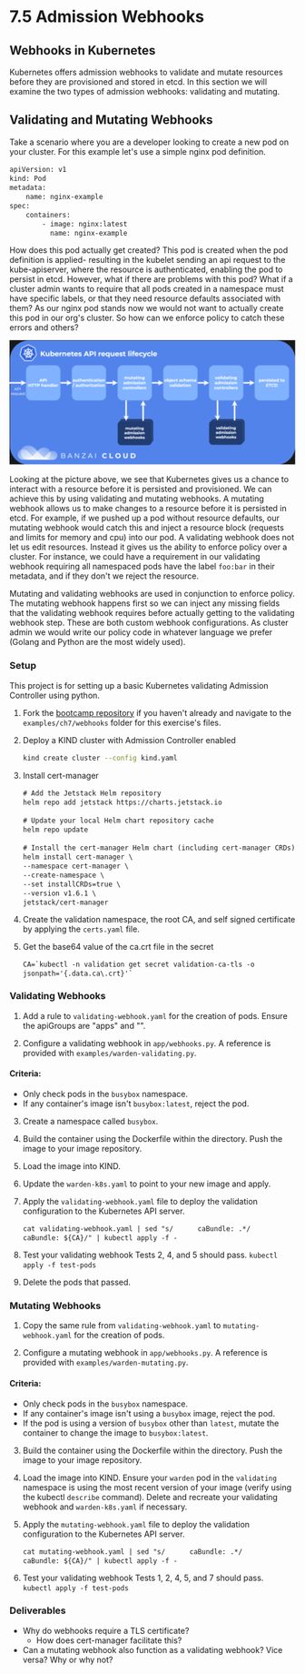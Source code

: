 # 7.5 Admission Webhooks

## Webhooks in Kubernetes

Kubernetes offers admission webhooks to validate and mutate resources before they are provisioned and stored in etcd. In this section we will examine the two types of admission webhooks: validating and mutating. 

## Validating and Mutating Webhooks 
Take a scenario where you are a developer looking to create a new pod on your cluster. For this example let's use a simple nginx pod definition. 

```
apiVersion: v1
kind: Pod
metadata: 
    name: nginx-example
spec:
    containers: 
        - image: nginx:latest
          name: nginx-example
```

How does this pod actually get created? This pod is created when the pod definition is applied- resulting in the kubelet sending an api request to the kube-apiserver, where the resource is authenticated, enabling the pod to persist in etcd. However, what if there are problems with this pod? What if a cluster admin wants to require that all pods created in a namespace must have specific labels, or that they need resource defaults associated with them? As our nginx pod stands now we would not want to actually create this pod in our org's cluster. So how can we enforce policy to catch these errors and others? 

![](img7/api-lifecycle.svg ':class=img-center')

Looking at the picture above, we see that Kubernetes gives us a chance to interact with a resource before it is persisted and provisioned. We can achieve this by using validating and mutating webhooks. A mutating webhook allows us to make changes to a resource before it is persisted in etcd. For example, if we pushed up a pod without resource defaults, our mutating webhook would catch this and inject a resource block (requests and limits for memory and cpu) into our pod. A validating webhook does not let us edit resources. Instead it gives us the ability to enforce policy over a cluster. For instance, we could have a requirement in our validating webhook requiring all namespaced pods have the label `foo:bar` in their metadata, and if they don't we reject the resource. 

Mutating and validating webhooks are used in conjunction to enforce policy. The mutating webhook happens first so we can inject any missing fields that the validating webhook requires before actually getting to the validating webhook step. These are both custom webhook configurations. As cluster admin we would write our policy code in whatever language we prefer (Golang and Python are the most widely used).  

### Setup

This project is for setting up a basic Kubernetes validating Admission
Controller using python.

1. Fork the [bootcamp repository](https://github.com/liatrio/devops-bootcamp.git) if you haven't already and navigate to the `examples/ch7/webhooks` folder for this exercise's files.

2. Deploy a KIND cluster with Admission Controller enabled

   ```bash
   kind create cluster --config kind.yaml
   ```

3. Install cert-manager

   ```
   # Add the Jetstack Helm repository
   helm repo add jetstack https://charts.jetstack.io

   # Update your local Helm chart repository cache
   helm repo update

   # Install the cert-manager Helm chart (including cert-manager CRDs)
   helm install cert-manager \
   --namespace cert-manager \
   --create-namespace \
   --set installCRDs=true \
   --version v1.6.1 \
   jetstack/cert-manager
   ```

4. Create the validation namespace, the root CA, and self signed certificate by applying the `certs.yaml` file.

5. Get the base64 value of the ca.crt file in the secret
    ``` 
    CA=`kubectl -n validation get secret validation-ca-tls -o jsonpath='{.data.ca\.crt}'`
    ```

### Validating Webhooks
1. Add a rule to `validating-webhook.yaml` for the creation of pods. Ensure the apiGroups are "apps" and "".

2. Configure a validating webhook in `app/webhooks.py`. A reference is provided with `examples/warden-validating.py`.

#### Criteria:
- Only check pods in the `busybox` namespace.
- If any container's image isn't `busybox:latest`, reject the pod.

3. Create a namespace called `busybox`.

4. Build the container using the Dockerfile within the directory. Push the image to your image repository.

5. Load the image into KIND.

6. Update the `warden-k8s.yaml` to point to your new image and apply.

7. Apply the `validating-webhook.yaml` file to deploy the validation configuration to the Kubernetes API server.
    ```
    cat validating-webhook.yaml | sed "s/      caBundle: .*/      caBundle: ${CA}/" | kubectl apply -f -
    ```
    
8. Test your validating webhook
Tests 2, 4, and 5 should pass.
    ```kubectl apply -f test-pods```

9. Delete the pods that passed.

### Mutating Webhooks

1. Copy the same rule from `validating-webhook.yaml` to `mutating-webhook.yaml` for the creation of pods.

2. Configure a mutating webhook in `app/webhooks.py`. A reference is provided with `examples/warden-mutating.py`.

#### Criteria:
- Only check pods in the `busybox` namespace.
- If any container's image isn't using a `busybox` image, reject the pod. 
- If the pod is using a version of `busybox` other than `latest`, mutate the container to change the image to `busybox:latest`.

3. Build the container using the Dockerfile within the directory. Push the image to your image repository.

4. Load the image into KIND. Ensure your `warden` pod in the `validating` namespace is using the most recent version of your image (verify using the kubectl `describe` command). Delete and recreate your validating webhook and `warden-k8s.yaml` if necessary.

7. Apply the `mutating-webhook.yaml` file to deploy the validation configuration to the Kubernetes API server.
    ```
    cat mutating-webhook.yaml | sed "s/      caBundle: .*/      caBundle: ${CA}/" | kubectl apply -f -
    ```

8. Test your validating webhook
Tests 1, 2, 4, 5, and 7 should pass.
    <br>```kubectl apply -f test-pods```

### Deliverables
- Why do webhooks require a TLS certificate?
    - How does cert-manager facilitate this?
- Can a mutating webhook also function as a validating webhook? Vice versa? Why or why not?
